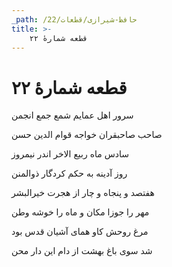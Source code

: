 ```yaml
---
_path: /حافظ-شیرازی/قطعات/22
title: >-
    قطعه شمارهٔ ۲۲
---
```

# قطعه شمارهٔ ۲۲

<div class="b" id="bn1"><div class="m1"><p>سرور اهل عمایم شمع جمع انجمن</p></div>
<div class="m2"><p>صاحب صاحبقران خواجه قوام الدین حسن</p></div></div>
<div class="b" id="bn2"><div class="m1"><p>سادس ماه ربیع الاخر اندر نیمروز</p></div>
<div class="m2"><p>روز آدینه به حکم کردگار ذوالمنن</p></div></div>
<div class="b" id="bn3"><div class="m1"><p>هفتصد و پنجاه و چار از هجرت خیرالبشر</p></div>
<div class="m2"><p>مهر را جوزا مکان و ماه را خوشه وطن</p></div></div>
<div class="b" id="bn4"><div class="m1"><p>مرغ روحش کاو همای آشیان قدس بود</p></div>
<div class="m2"><p>شد سوی باغ بهشت از دام این دار محن</p></div></div>
